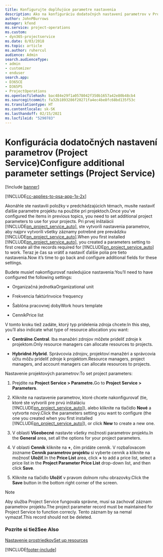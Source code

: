 ```yaml
---
title: Konfigurujte doplňujúce parametre nastavenia
description: Ako na konfiguráciu dodatočných nastavení parametrov v Project Service
author: JohnPBurrows
manager: kfend
ms.service: project-operations
ms.custom:
- dyn365-projectservice
ms.date: 8/03/2018
ms.topic: article
ms.author: ruhercul
audience: Admin
search.audienceType:
- admin
- customizer
- enduser
search.app:
- D365CE
- D365PS
- ProjectOperations
ms.openlocfilehash: bac484e29f1a0578042f350b1657a42e80b48cb4
ms.sourcegitcommit: fa32b1893286f20271fa4ec4be8fc68bd135f53c
ms.translationtype: HT
ms.contentlocale: sk-SK
ms.lasthandoff: 02/15/2021
ms.locfileid: "5290783"
---
```

# <a name="configure-additional-parameter-settings-project-service"></a><span data-ttu-id="2721a-103">Konfigurácia dodatočných nastavení parametrov (Project Service)</span><span class="sxs-lookup"><span data-stu-id="2721a-103">Configure additional parameter settings (Project Service)</span></span>

[!include [banner](../includes/psa-now-project-operations.md)]

[!INCLUDE[cc-applies-to-psa-app-1x-2x](../includes/cc-applies-to-psa-app-1x-2x.md)]

<span data-ttu-id="2721a-104">Akonáhle ste nastavili položky v predchádzajúcich témach, musíte nastaviť ďalšie parametre projektu na použitie pri projektoch.</span><span class="sxs-lookup"><span data-stu-id="2721a-104">Once you’ve configured the items in previous topics, you need to set additional project parameters to use for your projects.</span></span> <span data-ttu-id="2721a-105">Pri prvej inštalácii [!INCLUDE[pn_project_service_auto](../includes/pn-project-service-auto.md)], ste vytvorili nastavenia parametrov, aby najprv vytvorili všetky záznamy potrebné pre prevádzku [!INCLUDE[pn_project_service_auto](../includes/pn-project-service-auto.md)].</span><span class="sxs-lookup"><span data-stu-id="2721a-105">When you first installed [!INCLUDE[pn_project_service_auto](../includes/pn-project-service-auto.md)], you created a parameters setting to first create all the records required for [!INCLUDE[pn_project_service_auto](../includes/pn-project-service-auto.md)] to work.</span></span> <span data-ttu-id="2721a-106">Teraz je čas sa vrátiť a nastaviť ďalšie polia pre tieto nastavenia.</span><span class="sxs-lookup"><span data-stu-id="2721a-106">Now it’s time to go back and configure additional fields for these settings.</span></span>  
  
 <span data-ttu-id="2721a-107">Budete musieť nakonfigurovať nasledujúce nastavenia:</span><span class="sxs-lookup"><span data-stu-id="2721a-107">You’ll need to have configured the following settings:</span></span>  
  
-   <span data-ttu-id="2721a-108">Organizačná jednotka</span><span class="sxs-lookup"><span data-stu-id="2721a-108">Organizational unit</span></span>  
  
-   <span data-ttu-id="2721a-109">Frekvencia faktúr</span><span class="sxs-lookup"><span data-stu-id="2721a-109">Invoice frequency</span></span>  
  
-   <span data-ttu-id="2721a-110">Šablóna pracovnej doby</span><span class="sxs-lookup"><span data-stu-id="2721a-110">Work hours template</span></span>  
  
-   <span data-ttu-id="2721a-111">Cenník</span><span class="sxs-lookup"><span data-stu-id="2721a-111">Price list</span></span>  
 
<span data-ttu-id="2721a-112">V tomto kroku tiež zadáte, ktorý typ pridelenia zdroja chcete:</span><span class="sxs-lookup"><span data-stu-id="2721a-112">In this step, you’ll also indicate what type of resource allocation you want:</span></span>  
  
- <span data-ttu-id="2721a-113">**Centrálne**.</span><span class="sxs-lookup"><span data-stu-id="2721a-113">**Central**.</span></span> <span data-ttu-id="2721a-114">Iba manažéri zdrojov môžete prideliť zdroje k projektom.</span><span class="sxs-lookup"><span data-stu-id="2721a-114">Only resource managers can allocate resources to projects.</span></span>  
  
- <span data-ttu-id="2721a-115">**Hybridné**.</span><span class="sxs-lookup"><span data-stu-id="2721a-115">**Hybrid**.</span></span> <span data-ttu-id="2721a-116">Správcovia zdrojov, projektoví manažéri a správcovia účtu môžu prideliť zdroje k projektom.</span><span class="sxs-lookup"><span data-stu-id="2721a-116">Resource managers, project managers, and account managers can allocate resources to projects.</span></span>  
  
 
<span data-ttu-id="2721a-117">Nastavenie projektových parametrov:</span><span class="sxs-lookup"><span data-stu-id="2721a-117">To set project parameters:</span></span>  
  
1. <span data-ttu-id="2721a-118">Prejdite na **Project Service > Parametre.**</span><span class="sxs-lookup"><span data-stu-id="2721a-118">Go to **Project Service > Parameters**.</span></span>  
  
2. <span data-ttu-id="2721a-119">Kliknite na nastavenie parametrov, ktoré chcete nakonfigurovať (tie, ktoré ste vytvorili pre prvú inštaláciu [!INCLUDE[pn_project_service_auto](../includes/pn-project-service-auto.md)]), alebo kliknite na tlačidlo **Nové** a vytvorte nový.</span><span class="sxs-lookup"><span data-stu-id="2721a-119">Click the parameters setting you want to configure (the one you created when you first installed [!INCLUDE[pn_project_service_auto](../includes/pn-project-service-auto.md)]), or click **New** to create a new one.</span></span>  
  
3. <span data-ttu-id="2721a-120">V oblasti **Všeobecné** nastavte všetky možnosti parametrov projektu.</span><span class="sxs-lookup"><span data-stu-id="2721a-120">In the **General** area, set all the options for your project parameters.</span></span>  
  
4. <span data-ttu-id="2721a-121">V oblasti **Cenník** kliknite na **+**, čím pridáte cenník. V rozbaľovacom zozname **Cenník parametrov projektu** si vyberte cenník a kliknite na možnosť **Uložiť**.</span><span class="sxs-lookup"><span data-stu-id="2721a-121">In the **Price List** area, click **+** to add a price list, select a price list in the **Project Parameter Price List** drop-down list, and then click **Save**.</span></span>  
  
5. <span data-ttu-id="2721a-122">Kliknite na tlačidlo **Uložiť** v pravom dolnom rohu obrazovky.</span><span class="sxs-lookup"><span data-stu-id="2721a-122">Click the **Save** button in the bottom right corner of the screen.</span></span>  

> [!NOTE]
> <span data-ttu-id="2721a-123">Aby služba Project Service fungovala správne, musí sa zachovať záznam parametrov projektu.</span><span class="sxs-lookup"><span data-stu-id="2721a-123">The project parameter record must be maintained for Project Service to function correcly.</span></span> <span data-ttu-id="2721a-124">Tento záznam by sa nemal vymazať.</span><span class="sxs-lookup"><span data-stu-id="2721a-124">This record should not be deleted.</span></span>

### <a name="see-also"></a><span data-ttu-id="2721a-125">Pozrite si tiež</span><span class="sxs-lookup"><span data-stu-id="2721a-125">See Also</span></span>  
 [<span data-ttu-id="2721a-126">Nastavenie prostriedkov</span><span class="sxs-lookup"><span data-stu-id="2721a-126">Set up resources</span></span>](../psa/set-up-resources.md)


[!INCLUDE[footer-include](../includes/footer-banner.md)]